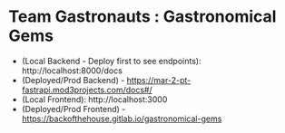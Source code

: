 # Team Gastronauts : Gastronomical Gems

- (Local Backend - Deploy first to see endpoints): http://localhost:8000/docs
- (Deployed/Prod Backend) - https://mar-2-pt-fastrapi.mod3projects.com/docs#/
- (Local Frontend): http://localhost:3000
- (Deployed/Prod Frontend) - https://backofthehouse.gitlab.io/gastronomical-gems
